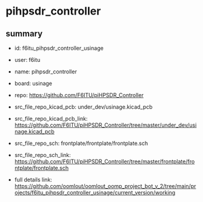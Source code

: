 # pihpsdr_controller
 
## summary 
* id: f6itu_pihpsdr_controller_usinage
* user: f6itu
* name: pihpsdr_controller
* board: usinage
* repo: https://github.com/F6ITU/piHPSDR_Controller
* src_file_repo_kicad_pcb: under_dev/usinage.kicad_pcb
* src_file_repo_kicad_pcb_link: https://github.com/F6ITU/piHPSDR_Controller/tree/master/under_dev/usinage.kicad_pcb


* src_file_repo_sch: frontplate/frontplate/frontplate.sch
* src_file_repo_sch_link: https://github.com/F6ITU/piHPSDR_Controller/tree/master/frontplate/frontplate/frontplate.sch
* full details link: https://github.com/oomlout/oomlout_oomp_project_bot_v_2/tree/main/projects/f6itu_pihpsdr_controller_usinage/current_version/working  








